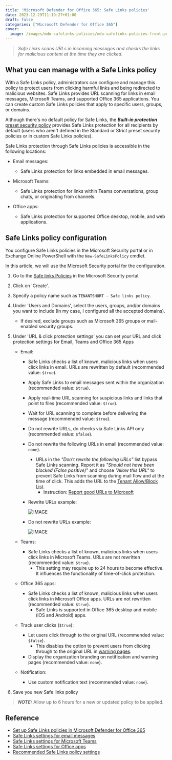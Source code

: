 ```yaml
---
title: 'Microsoft Defender for Office 365: Safe Links policies'
date: 2023-12-29T11:19:27+01:00
draft: false
categories: ["Microsoft Defender for Office 365"]
cover: 
  image: /images/mdo-safelinks-policies/mdo-safelinks-policies-front.png
---
```


> _Safe Links scans URLs in incoming messages and checks the links for malicious content at the time they are clicked._

## What you can manage with a Safe Links policy
With a Safe Links policy, administrators can configure and manage this policy to protect users from clicking harmful links and being redirected to malicious websites. Safe Links provides URL scanning for links in email messages, Microsoft Teams, and supported Office 365 applications. You can create custom Safe Links policies that apply to specific users, groups, or domains. 

Although there's no default policy for Safe Links, the ***Built-in protection*** [preset security policy](https://learn.microsoft.com/en-us/defender-office-365/preset-security-policies) provides Safe Links protection for all recipients by default (users who aren't defined in the Standard or Strict preset security policies or in custom Safe Links policies).

Safe Links protection through Safe Links policies is accessible in the following locations:

- Email messages: 
  - Safe Links protection for links embedded in email messages.

- Microsoft Teams:
  - Safe Links protection for links within Teams conversations, group chats, or originating from channels.
  
- Office apps: 
  - Safe Links protection for supported Office desktop, mobile, and web applications.

## Safe Links policy configuration
You configure Safe Links policies in the Microsoft Security portal or in Exchange Online PowerShell with the `New-SafeLinksPolicy` cmdlet.

In this article, we will use the Microsoft Security portal for the configuration.

1. Go to the [Safe links Policies](https://security.microsoft.com/safelinksv2) in the Microsoft Security portal.

2. Click on 'Create'.

3. Specify a policy name such as `TENANTSHORT - Safe links policy`.

4. Under 'Users and Domains', select the users, groups, and/or domains you want to include (In my case, I configured all the accepted domains).
    - If desired, exclude groups such as Microsoft 365 groups or mail-enabled security groups.
    
5. Under 'URL & click protection settings' you can set your URL and click protection settings for Email, Teams and Office 365 Apps
    - Email: 
      - Safe Links checks a list of known, malicious links when users click links in email. URLs are rewritten by default (recommended value: `$true`).

      - Apply Safe Links to email messages sent within the organization (recommended value: `$true`).

      - Apply real-time URL scanning for suspicious links and links that point to files (recommended value: `$true`).

      - Wait for URL scanning to complete before delivering the message (recommended value: `$true`).

      - Do not rewrite URLs, do checks via Safe Links API only (recommended value: `$false`).

      - Do not rewrite the following URLs in email (recommended value: `none`).

        - URLs in the _"Don't rewrite the following URLs"_ list bypass Safe Links scanning. Report it as _"Should not have been blocked (False positive)"_ and choose _"Allow this URL"_ to prevent Safe Links from scanning during mail flow and at the time of click. This adds the URL to the [Tenant Allow/Block List](https://security.microsoft.com/tenantAllowBlockList?viewid=Url).
          - Instruction: [Report good URLs to Microsoft](https://learn.microsoft.com/en-us/microsoft-365/security/office-365-security/submissions-admin?view=o365-worldwide#report-good-urls-to-microsoft)

      - Rewrite URLs example:

        ![IMAGE](/images/mdo-safelinks-policies/mdo-safelinks-policies-rewriteURLs.png)
      
      - Do not rewrite URLs example:

        ![IMAGE](/images/mdo-safelinks-policies/mdo-safelinks-policies-donotrewriteURLs.png)

    - Teams:
      - Safe Links checks a list of known, malicious links when users click links in Microsoft Teams. URLs are not rewritten (recommended value: `$true`).
        - This setting may require up to 24 hours to become effective. It influences the functionality of time-of-click protection.
    
    - Office 365 apps:
      - Safe Links checks a list of known, malicious links when users click links in Microsoft Office apps. URLs are not rewritten (recommended value: `$true`).
        - Safe Links is supported in Office 365 desktop and mobile (iOS and Android) apps.
    
    - Track user clicks (`$true`):
      - Let users click through to the original URL (recommended value: `$false`).
        - This disables the option to prevent users from clicking through to the original URL in [warning pages](https://learn.microsoft.com/en-us/microsoft-365/security/office-365-security/safe-links-about?view=o365-worldwide#warning-pages-from-safe-links).
      - Display the organization branding on notification and warning pages (recommended value: `none`).

    - Notification:
      - Use custom notification text (recommended value: `none`).
  
6. Save you new Safe links policy

> ***NOTE:*** Allow up to 6 hours for a new or updated policy to be applied.

## Reference
- [Set up Safe Links policies in Microsoft Defender for Office 365](https://learn.microsoft.com/en-us/microsoft-365/security/office-365-security/safe-links-policies-configure)
- [Safe Links settings for email messages](https://learn.microsoft.com/en-us/microsoft-365/security/office-365-security/safe-links-about?view=o365-worldwide#safe-links-settings-for-email-messages)
- [Safe Links settings for Microsoft Teams](https://learn.microsoft.com/en-us/microsoft-365/security/office-365-security/safe-links-about?view=o365-worldwide#safe-links-settings-for-microsoft-teams)
- [Safe Links settings for Office apps](https://learn.microsoft.com/en-us/microsoft-365/security/office-365-security/safe-links-about?view=o365-worldwide#safe-links-settings-for-office-apps)
- [Recommended Safe Links policy settings](https://learn.microsoft.com/en-us/microsoft-365/security/office-365-security/recommended-settings-for-eop-and-office365?view=o365-worldwide#safe-links-policy-settings)